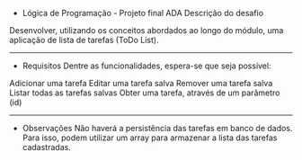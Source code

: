 
- Lógica de Programação - Projeto final ADA
    Descrição do desafio
        
Desenvolver, utilizando os conceitos abordados ao longo do módulo, uma aplicação de lista de tarefas (ToDo List).

---

- Requisitos
Dentre as funcionalidades, espera-se que seja possível:

Adicionar uma tarefa
Editar uma tarefa salva
Remover uma tarefa salva
Listar todas as tarefas salvas
Obter uma tarefa, através de um parâmetro (id)

---

- Observações
Não haverá a persistência das tarefas em banco de dados. Para isso, podem utilizar um array para armazenar a lista das tarefas cadastradas.
    